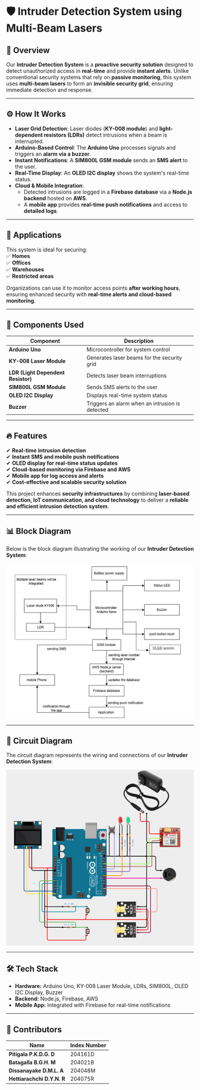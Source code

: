 # 🛡️ Intruder Detection System using Multi-Beam Lasers

## 📌 Overview
Our **Intruder Detection System** is a **proactive security solution** designed to detect unauthorized access in **real-time** and provide **instant alerts**. Unlike conventional security systems that rely on **passive monitoring**, this system uses **multi-beam lasers** to form an **invisible security grid**, ensuring immediate detection and response.

---

## ⚙️ How It Works
- **Laser Grid Detection**: Laser diodes (**KY-008 module**) and **light-dependent resistors (LDRs)** detect intrusions when a beam is interrupted.  
- **Arduino-Based Control**: The **Arduino Uno** processes signals and triggers an **alarm via a buzzer**.  
- **Instant Notifications**: A **SIM800L GSM module** sends an **SMS alert** to the user.  
- **Real-Time Display**: An **OLED I2C display** shows the system's real-time status.  
- **Cloud & Mobile Integration**:  
  - Detected intrusions are logged in a **Firebase database** via a **Node.js backend** hosted on **AWS**.  
  - A **mobile app** provides **real-time push notifications** and access to **detailed logs**.  

---

## 🏢 Applications
This system is ideal for securing:  
✅ **Homes**  
✅ **Offices**  
✅ **Warehouses**  
✅ **Restricted areas**  

Organizations can use it to monitor access points **after working hours**, ensuring enhanced security with **real-time alerts and cloud-based monitoring**.  

---

## 🔩 Components Used
| Component               | Description                                |
|-------------------------|--------------------------------------------|
| **Arduino Uno**         | Microcontroller for system control         |
| **KY-008 Laser Module** | Generates laser beams for the security grid |
| **LDR (Light Dependent Resistor)** | Detects laser beam interruptions |
| **SIM800L GSM Module**  | Sends SMS alerts to the user              |
| **OLED I2C Display**    | Displays real-time system status          |
| **Buzzer**             | Triggers an alarm when an intrusion is detected |

---

## 🔥 Features
✔ **Real-time intrusion detection**  
✔ **Instant SMS and mobile push notifications**  
✔ **OLED display for real-time status updates**  
✔ **Cloud-based monitoring via Firebase and AWS**  
✔ **Mobile app for log access and alerts**  
✔ **Cost-effective and scalable security solution**  

This project enhances **security infrastructures** by combining **laser-based detection, IoT communication, and cloud technology** to deliver a **reliable and efficient intrusion detection system**.  

---

## 📊 Block Diagram
Below is the block diagram illustrating the working of our **Intruder Detection System**:  

![Block Diagram](https://github.com/IN4300-Embedded-Systems-Project/B20_Group08/blob/main/Assets/Group08_block_diagram.png)

---

## 🔌 Circuit Diagram
The circuit diagram represents the wiring and connections of our **Intruder Detection System**:  

![Circuit Diagram](https://github.com/IN4300-Embedded-Systems-Project/B20_Group08/blob/main/Assets/Group_08_circuit_diagram.png)

---

## 🛠️ Tech Stack
- **Hardware:** Arduino Uno, KY-008 Laser Module, LDRs, SIM800L, OLED I2C Display, Buzzer  
- **Backend:** Node.js, Firebase, AWS  
- **Mobile App:** Integrated with Firebase for real-time notifications  

---

## 👥 Contributors
| Name                          | Index Number |
|--------------------------------|--------------|
| **Pitigala P.K.D.G. D**       | 204161D      |
| **Batagalla B.G.H. M**        | 204021B      |
| **Dissanayake D.M.L. A**      | 204048M      |
| **Hettiarachchi D.Y.N. R**    | 204075R      |
